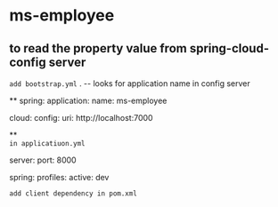 # ms-employee
 ## to read the property value from spring-cloud-config server
 
 
 
`add bootstrap.yml` . -- looks for application name in config server



**
spring:
 application:
    name: ms-employee   
   
 cloud:
    config:
      uri: http://localhost:7000
      
      
**      
`in applicatiuon.yml`

server:
  port: 8000
  
spring:
  profiles:
    active: dev
    

`add client dependency in pom.xml`
